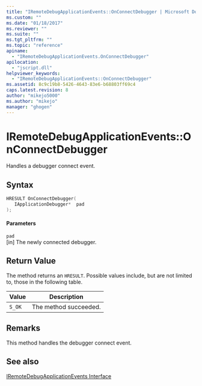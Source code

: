 ```yaml
---
title: "IRemoteDebugApplicationEvents::OnConnectDebugger | Microsoft Docs"
ms.custom: ""
ms.date: "01/18/2017"
ms.reviewer: ""
ms.suite: ""
ms.tgt_pltfrm: ""
ms.topic: "reference"
apiname: 
  - "IRemoteDebugApplicationEvents.OnConnectDebugger"
apilocation: 
  - "jscript.dll"
helpviewer_keywords: 
  - "IRemoteDebugApplicationEvents::OnConnectDebugger"
ms.assetid: 8c9c19b8-5426-4643-83e6-b68803ff69c4
caps.latest.revision: 8
author: "mikejo5000"
ms.author: "mikejo"
manager: "ghogen"
---
```

# IRemoteDebugApplicationEvents::OnConnectDebugger
Handles a debugger connect event.  
  
## Syntax  
  
```cpp
HRESULT OnConnectDebugger(  
   IApplicationDebugger*  pad  
);  
```  
  
#### Parameters  
 `pad`  
 [in] The newly connected debugger.  
  
## Return Value  
 The method returns an `HRESULT`. Possible values include, but are not limited to, those in the following table.  
  
|Value|Description|  
|-----------|-----------------|  
|`S_OK`|The method succeeded.|  
  
## Remarks  
 This method handles the debugger connect event.  
  
## See also  
 [IRemoteDebugApplicationEvents Interface](../../winscript/reference/iremotedebugapplicationevents-interface.md)